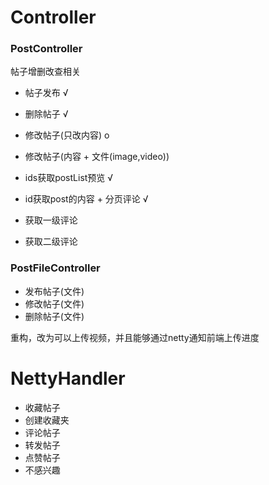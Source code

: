 # Controller
### PostController
帖子增删改查相关

* 帖子发布                              √
* 删除帖子                              √
* 修改帖子(只改内容)                      o
* 修改帖子(内容 + 文件(image,video))

* ids获取postList预览                    √
* id获取post的内容 + 分页评论              √
* 获取一级评论
* 获取二级评论

### PostFileController
* 发布帖子(文件)
* 修改帖子(文件)
* 删除帖子(文件)

重构，改为可以上传视频，并且能够通过netty通知前端上传进度

# NettyHandler
* 收藏帖子
* 创建收藏夹
* 评论帖子
* 转发帖子
* 点赞帖子
* 不感兴趣
